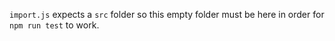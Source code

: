 `import.js` expects a `src` folder so this empty folder must be here in order for `npm run test` to work.
